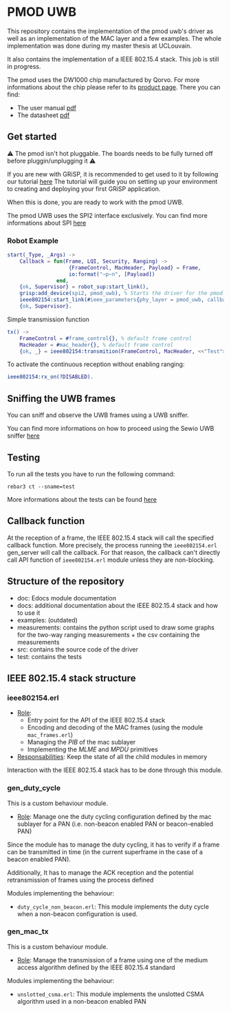 PMOD UWB
=====

This repository contains the implementation of the pmod uwb's driver as well as an implementation of the MAC layer and a few examples.
The whole implementation was done during my master thesis at UCLouvain.

It also contains the implementation of a IEEE 802.15.4 stack. This job is still in progress.

The pmod uses the DW1000 chip manufactured by Qorvo. For more informations about the chip please refer to its [product page](https://www.qorvo.com/products/p/DW1000). There you can find:
- The user manual [pdf](https://www.qorvo.com/products/d/da007967)
- The datasheet [pdf](https://www.qorvo.com/products/d/da007946)

Get started
-----------
:warning: The pmod isn't hot pluggable. The boards needs to be fully turned off before pluggin/unplugging it :warning:

If you are new with GRiSP, it is recommended to get used to it by following our tutorial [here](https://github.com/grisp/grisp/wiki/Setting-Up-a-Development-Environment)
The tutorial will guide you on setting up your environment to creating and deploying your first GRiSP application.

When this is done, you are ready to work with the pmod UWB.

The pmod UWB uses the SPI2 interface exclusively. You can find more informations about SPI [here](https://en.wikipedia.org/wiki/Serial_Peripheral_Interface)

### Robot Example

```erlang
start(_Type, _Args) ->
    Callback = fun(Frame, LQI, Security, Ranging) ->
                    {FrameControl, MacHeader, Payload} = Frame,
                    io:format("~p~n", [Payload])
                end,
    {ok, Supervisor} = robot_sup:start_link(),
    grisp:add_device(spi2, pmod_uwb), % Starts the driver for the pmod
    ieee802154:start_link(#ieee_parameters{phy_layer = pmod_uwb, callback = Callback}), % Create the IEEE 802.15.4 stack
    {ok, Supervisor}.
```

Simple transmission function
```erlang
tx() ->
    FrameControl = #frame_control{}, % default frame control
    MacHeader = #mac_header{}, % default frame control
    {ok, _} = ieee802154:transmition(FrameControl, MacHeader, <<"Test">>).
```

To activate the continuous reception without enabling ranging:
```erlang
ieee802154:rx_on(?DISABLED).
```

Sniffing the UWB frames
-----------------------
You can sniff and observe the UWB frames using a UWB sniffer.

You can find more informations on how to proceed using the Sewio UWB sniffer [here]("docs/sniffer.md")

Testing
-------
To run all the tests you have to run the following command:
```
rebar3 ct --sname=test
```
More informations about the tests can be found [here]("docs/tests.md")


Callback function
-----------------
At the reception of a frame, the IEEE 802.15.4 stack will call the specified callback function. More precisely, the process running the `ieee802154.erl` gen_server will call the callback.
For that reason, the callback can't directly call API function of `ieee802154.erl` module unless they are non-blocking.

Structure of the repository
-----

* doc: Edocs module documentation
* docs: additional documentation about the IEEE 802.15.4 stack and how to use it
* examples: (outdated)
* measurements: contains the python script used to draw some graphs for the two-way ranging measurements + the csv containing the measurements
* src: contains the source code of the driver
* test: contains the tests

IEEE 802.15.4 stack structure
-----------------------------

### ieee802154.erl

* <u>Role</u>: 
    * Entry point for the API of the IEEE 802.15.4 stack
    * Encoding and decoding of the MAC frames (using the module `mac_frames.erl`)
    * Managing the *PIB* of the mac sublayer
    * Implementing the *MLME* and *MPDU* primitives
* <u>Responsabilities</u>: Keep the state of all the child modules in memory

Interaction with the IEEE 802.15.4 stack has to be done through this module.

### gen_duty_cycle

This is a custom behaviour module.

* <u>Role</u>: Manage one the duty cycling configuration defined by the mac sublayer for a PAN (i.e. non-beacon enabled PAN or beacon-enabled PAN)

Since the module has to manage the duty cycling, it has to verify if a frame can be transmitted in time (in the current superframe in the case of a beacon enabled PAN).

Additionally, It has to manage the ACK reception and the potential retransmission of frames using the process defined

Modules implementing the behaviour:
* `duty_cycle_non_beacon.erl`: This module implements the duty cycle when a non-beacon configuration is used.

### gen_mac_tx

This is a custom behaviour module.

* <u>Role</u>: Manage the transmission of a frame using one of the medium access algorithm defined by the IEEE 802.15.4 standard

Modules implementing the behaviour:
* `unslotted_csma.erl`: This module implements the unslotted CSMA algorithm used in a non-beacon enabled PAN
